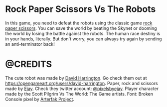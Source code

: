 # Rock Paper Scissors Vs The Robots
In this game, you need to defeat the robots using the classic game [rock paper scissors](https://en.wikipedia.org/wiki/Rock_paper_scissors). You can save the world by beating the Skynet or dooming the world by losing the battle against the robots. The human race destiny is in your hands, literally. But don't worry, you can always try again by sending an anti-terminator back!

# @CREDITS
The cute robot was made by [David Harrington](https://opengameart.org/users/david-harrington). Go check them out at https://opengameart.org/users/david-harrington.
Paper, rock and scissors made by [Ejay](https://twitter.com/pixelsbyejay). Check they twitter account: [@pixelsbyejay](https://twitter.com/pixelsbyejay).
Player character made by the Scott Pilgrim Vs The World: The Game artists.
Font: Broken Console pixel by [Arterfak Project](https://fontlot.com/designer/arterfak-project/).